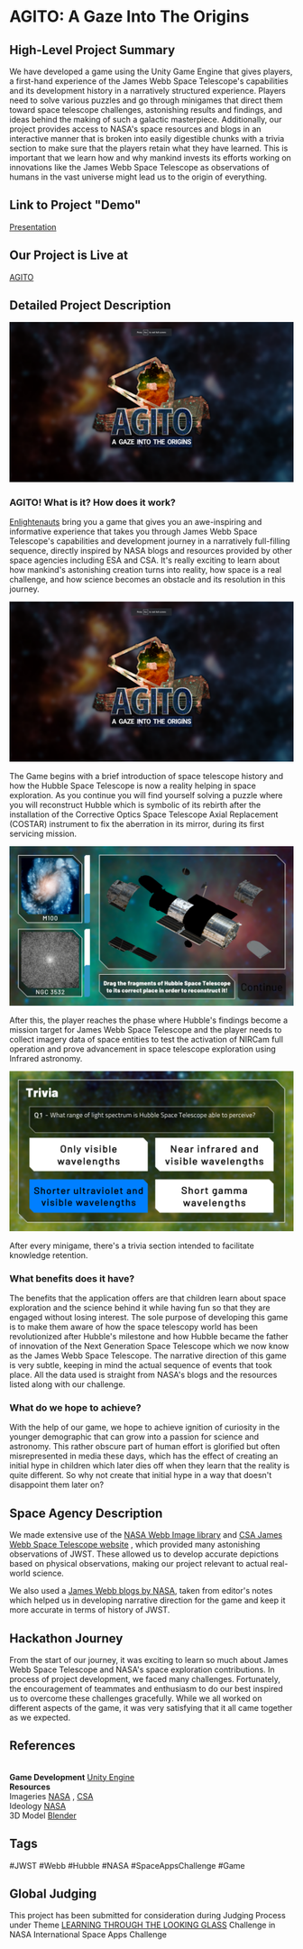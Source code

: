 # AGITO: A Gaze Into The Origins

## High-Level Project Summary
We have developed a game using the Unity Game Engine that gives players, a first-hand experience of the James Webb Space Telescope's capabilities and its development history in a narratively structured experience. Players need to solve various puzzles and go through minigames that direct them toward space telescope challenges, astonishing results and findings, and ideas behind the making of such a galactic masterpiece. Additionally, our project provides access to  NASA's space resources and blogs in an interactive manner that is broken into easily digestible chunks with a trivia section to make sure that the players retain what they have learned. This is important that we learn how and why mankind invests its efforts working on innovations like the James Webb Space Telescope as observations of humans in the vast universe might lead us to the origin of everything.

## Link to Project "Demo"
[Presentation](https://www.canva.com/design/DAFNmRTEJRU/ePI3_raCkP3TreRkSt3-6Q/view)

## Our Project is Live at
[AGITO](https://aryanrai.itch.io/agito)

## Detailed Project Description
![Game](/Images/1.png?raw=true "Game")

### AGITO! What is it? How does it work?
[Enlightenauts](https://2022.spaceappschallenge.org/challenges/2022-challenges/through-the-looking-glass/teams/enlightenauts/project) bring you a game that gives you an awe-inspiring and informative experience that takes you through James Webb Space Telescope's capabilities and development journey in a narratively full-filling sequence, directly inspired by NASA blogs and resources provided by other space agencies including ESA and CSA. It's really exciting to learn about how mankind's astonishing creation turns into reality, how space is a real challenge, and how science becomes an obstacle and its resolution in this journey.

![MainMenu](/Images/1.png?raw=true "MainMenu")

The Game begins with a brief introduction of space telescope history and how the Hubble Space Telescope is now a reality helping in space exploration. As you continue you will find yourself solving a puzzle where you will reconstruct Hubble which is symbolic of its rebirth after the installation of the Corrective Optics Space Telescope Axial Replacement (COSTAR) instrument to fix the aberration in its mirror, during its first servicing mission.

![Level1](/Images/5.png?raw=true "Level1")

After this, the player reaches the phase where Hubble's findings become a mission target for James Webb Space Telescope and the player needs to collect imagery data of space entities to test the activation of NIRCam full operation and prove advancement in space telescope exploration using Infrared astronomy.

![Trivia](/Images/6.png?raw=true "Trivia")

After every minigame, there's a trivia section intended to facilitate knowledge retention.

### What benefits does it have?
The benefits that the application offers are that children learn about space exploration and the science behind it while having fun so that they are engaged without losing interest. The sole purpose of developing this game is to make them aware of how the space telescopy world has been revolutionized after Hubble's milestone and how Hubble became the father of innovation of the Next Generation Space Telescope which we now know as the James Webb Space Telescope. The narrative direction of this game is very subtle, keeping in mind the actual sequence of events that took place. All the data used is straight from NASA's blogs and the resources listed along with our challenge.

### What do we hope to achieve?
With the help of our game, we hope to achieve ignition of curiosity in the younger demographic that can grow into a passion for science and astronomy. This rather obscure part of human effort is glorified but often misrepresented in media these days, which has the effect of creating an initial hype in children which later dies off when they learn that the reality is quite different. So why not create that initial hype in a way that doesn't disappoint them later on?

## Space Agency Description
We made extensive use of the [NASA Webb Image library](https://webb.nasa.gov/content/multimedia/images.html) and [CSA James Webb Space Telescope website](https://asc-csa.gc.ca/eng/satellites/jwst/default.asp) , which provided many astonishing observations of JWST. These allowed us to develop accurate depictions based on physical observations, making our project relevant to actual real-world science.

We also used a [James Webb blogs by NASA](https://blogs.nasa.gov/webb/), taken from editor's notes which helped us in developing narrative direction for the game and keep it more accurate in terms of history of JWST.

## Hackathon Journey
From the start of our journey, it was exciting to learn so much about James Webb Space Telescope and NASA's space exploration contributions. In process of project development, we faced many challenges. Fortunately, the encouragement of teammates and enthusiasm to do our best inspired us to overcome these challenges gracefully. While we all worked on different aspects of the game, it was very satisfying that it all came together as we expected.

## References
<br>**Game Development**
[Unity Engine](https://unity.com)
<br>**Resources**
<br>Imageries [NASA](https://webb.nasa.gov/content/multimedia/images.html) , [CSA](https://asc-csa.gc.ca/eng/satellites/jwst/default.asp)
<br>Ideology [NASA](https://blogs.nasa.gov/webb/)
<br>3D Model [Blender](https://www.blender.org/)

## Tags
#JWST #Webb #Hubble #NASA #SpaceAppsChallenge #Game 

## Global Judging
This project has been submitted for consideration during Judging Process under Theme [LEARNING THROUGH THE LOOKING GLASS](https://2022.spaceappschallenge.org/challenges/2022-challenges/through-the-looking-glass/details) Challenge in NASA International Space Apps Challenge
